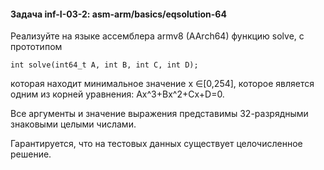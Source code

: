 #### Задача inf-I-03-2: asm-arm/basics/eqsolution-64
Реализуйте на языке ассемблера armv8 (AArch64) функцию solve, с прототипом

```
int solve(int64_t A, int B, int C, int D);
```
      
которая находит минимальное значение x ∈[0,254], которое является одним из корней уравнения: Ax^3+Bx^2+Cx+D=0.

Все аргументы и значение выражения представимы 32-разрядными знаковыми целыми числами.

Гарантируется, что на тестовых данных существует целочисленное решение.



